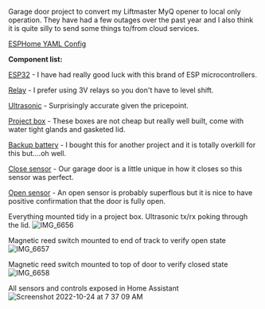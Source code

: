 Garage door project to convert my Liftmaster MyQ opener to local only operation. They have had a few outages over the past year and I also think it is quite silly to send some things to/from cloud services.

[ESPHome YAML Config](https://github.com/dadcoachengineer/garage-opener/blob/main/config.yaml)

**Component list:**

[ESP32](https://www.amazon.com/gp/product/B07BK435ZW/ref=ppx_yo_dt_b_search_asin_title?ie=UTF8&psc=1) - I have had really good luck with this brand of ESP microcontrollers.

[Relay](https://www.amazon.com/gp/product/B0798CZDR9/ref=ppx_yo_dt_b_search_asin_title?ie=UTF8&psc=1) - I prefer using 3V relays so you don't have to level shift.

[Ultrasonic](https://www.amazon.com/gp/product/B01JG09DCK/ref=ppx_yo_dt_b_search_asin_title?ie=UTF8&psc=1) - Surprisingly accurate given the pricepoint.

[Project box](https://www.amazon.com/gp/product/B08PP1W8Q3/ref=ppx_yo_dt_b_search_asin_title?ie=UTF8&psc=1) - These boxes are not cheap but really well built, come with water tight glands and gasketed lid.

[Backup battery](https://www.amazon.com/gp/product/B07YRZYLKV/ref=ppx_yo_dt_b_search_asin_title?ie=UTF8&psc=1) - I bought this for another project and it is totally overkill for this but....oh well.

[Close sensor](https://www.amazon.com/gp/product/B005H3GCW0/ref=ppx_yo_dt_b_asin_title_o02_s00?ie=UTF8&psc=1) - Our garage door is a little unique in how it closes so this sensor was perfect.

[Open sensor](https://www.amazon.com/gp/product/B01GJ82QE4/ref=ppx_yo_dt_b_asin_title_o00_s00?ie=UTF8&psc=1) - An open sensor is probably superflous but it is nice to have positive confirmation that the door is fully open.


Everything mounted tidy in a project box. Ultrasonic tx/rx poking through the lid.
![IMG_6656](https://user-images.githubusercontent.com/6666082/197527056-63d4d01e-3469-43c3-92bd-9583d641fa4e.jpg)

Magnetic reed switch mounted to end of track to verify open state
![IMG_6657](https://user-images.githubusercontent.com/6666082/197527064-1663b249-679d-456b-886e-71c61924c5a7.jpg)

Magnetic reed switch mounted to top of door to verify closed state
![IMG_6658](https://user-images.githubusercontent.com/6666082/197527069-54a0d3f7-875f-4cbd-8f3d-d43318b62d37.jpg)

All sensors and controls exposed in Home Assistant
![Screenshot 2022-10-24 at 7 37 09 AM](https://user-images.githubusercontent.com/6666082/197527087-9a2ad8cb-a5d8-41c8-92b7-350b9caf5ec6.png)
